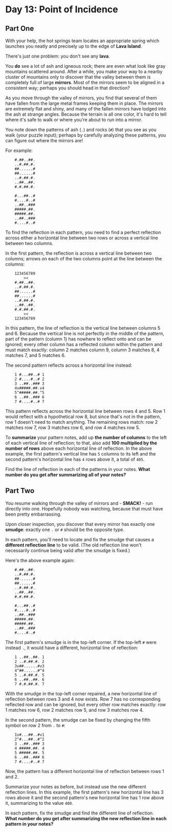 # Day 13: Point of Incidence

## Part One

With your help, the hot springs team locates an appropriate spring which
launches you neatly and precisely up to the edge of **Lava Island**.

There's just one problem: you don't see any **lava**.

You **do** see a lot of ash and igneous rock; there are even what look
like gray mountains scattered around. After a while, you make your way
to a nearby cluster of mountains only to discover that the valley
between them is completely full of large **mirrors**. Most of the mirrors
seem to be aligned in a consistent way; perhaps you should head in that
direction?

As you move through the valley of mirrors, you find that several of them
have fallen from the large metal frames keeping them in place. The
mirrors are extremely flat and shiny, and many of the fallen mirrors
have lodged into the ash at strange angles. Because the terrain is all
one color, it's hard to tell where it's safe to walk or where you're
about to run into a mirror.

You note down the patterns of ash (`.`) and rocks (`#`) that you see as
you walk (your puzzle input); perhaps by carefully analyzing these
patterns, you can figure out where the mirrors are!

For example:

```
    #.##..##.
    ..#.##.#.
    ##......#
    ##......#
    ..#.##.#.
    ..##..##.
    #.#.##.#.

    #...##..#
    #....#..#
    ..##..###
    #####.##.
    #####.##.
    ..##..###
    #....#..#
```

To find the reflection in each pattern, you need to find a perfect
reflection across either a horizontal line between two rows or across a
vertical line between two columns.

In the first pattern, the reflection is across a vertical line between
two columns; arrows on each of the two columns point at the line between
the columns:

```
    123456789
        ><   
    #.##..##.
    ..#.##.#.
    ##......#
    ##......#
    ..#.##.#.
    ..##..##.
    #.#.##.#.
        ><   
    123456789
```

In this pattern, the line of reflection is the vertical line between
columns 5 and 6. Because the vertical line is not perfectly in the
middle of the pattern, part of the pattern (column 1) has nowhere to
reflect onto and can be ignored; every other column has a reflected
column within the pattern and must match exactly: column 2 matches
column 9, column 3 matches 8, 4 matches 7, and 5 matches 6.

The second pattern reflects across a horizontal line instead:

```
    1 #...##..# 1
    2 #....#..# 2
    3 ..##..### 3
    4v#####.##.v4
    5^#####.##.^5
    6 ..##..### 6
    7 #....#..# 7
```

This pattern reflects across the horizontal line between rows 4 and 5.
Row 1 would reflect with a hypothetical row 8, but since that's not in
the pattern, row 1 doesn't need to match anything. The remaining rows
match: row 2 matches row 7, row 3 matches row 6, and row 4 matches row
5.

To **summarize** your pattern notes, add up **the number of columns** to the
left of each vertical line of reflection; to that, also add **100
multiplied by the number of rows** above each horizontal line of
reflection. In the above example, the first pattern's vertical line has
`5` columns to its left and the second pattern's horizontal line has `4`
rows above it, a total of `405`.

Find the line of reflection in each of the patterns in your notes. **What
number do you get after summarizing all of your notes?**

## Part Two

You resume walking through the valley of mirrors and - **SMACK!** - run
directly into one. Hopefully nobody was watching, because that must have
been pretty embarrassing.

Upon closer inspection, you discover that every mirror has exactly one
**smudge**: exactly one `.` or `#` should be the opposite type.

In each pattern, you'll need to locate and fix the smudge that causes a
**different reflection line** to be valid. (The old reflection line won't
necessarily continue being valid after the smudge is fixed.)

Here's the above example again:

```
    #.##..##.
    ..#.##.#.
    ##......#
    ##......#
    ..#.##.#.
    ..##..##.
    #.#.##.#.

    #...##..#
    #....#..#
    ..##..###
    #####.##.
    #####.##.
    ..##..###
    #....#..#
```

The first pattern's smudge is in the top-left corner. If the top-left
`#` were instead `.`, it would have a different, horizontal line of
reflection:

```
    1 ..##..##. 1
    2 ..#.##.#. 2
    3v##......#v3
    4^##......#^4
    5 ..#.##.#. 5
    6 ..##..##. 6
    7 #.#.##.#. 7
```

With the smudge in the top-left corner repaired, a new horizontal line
of reflection between rows 3 and 4 now exists. Row 7 has no
corresponding reflected row and can be ignored, but every other row
matches exactly: row 1 matches row 6, row 2 matches row 5, and row 3
matches row 4.

In the second pattern, the smudge can be fixed by changing the fifth
symbol on row 2 from `.` to `#`:

```
    1v#...##..#v1
    2^#...##..#^2
    3 ..##..### 3
    4 #####.##. 4
    5 #####.##. 5
    6 ..##..### 6
    7 #....#..# 7
```

Now, the pattern has a different horizontal line of reflection between
rows 1 and 2.

Summarize your notes as before, but instead use the new different
reflection lines. In this example, the first pattern's new horizontal
line has 3 rows above it and the second pattern's new horizontal line
has 1 row above it, summarizing to the value `400`.

In each pattern, fix the smudge and find the different line of
reflection. **What number do you get after summarizing the new reflection
line in each pattern in your notes?**
